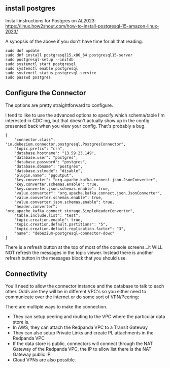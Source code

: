 
## install postgres

Install instructions for Postgres on AL2023: https://linux.how2shout.com/how-to-install-postgresql-15-amazon-linux-2023/

A synopsis of the above if you don't have time for all that reading.

```
sudo dnf update
sudo dnf install postgresql15.x86_64 postgresql15-server
sudo postgresql-setup --initdb
sudo systemctl start postgresql
sudo systemctl enable postgresql
sudo systemctl status postgresql.service
sudo passwd postgres
```

## Configure the Connector

The options are pretty straightforward to configure.

I tend to like to use the advanced options to specify which schema/table I'm interested in CDC'ing, but that doesn't actually show up in the config presented back when you view your config.  That's probably a bug.

```
{
    "connector.class": "io.debezium.connector.postgresql.PostgresConnector",
    "topic.prefix": "crn",
    "database.hostname": "13.59.23.149",
    "database.user": "postgres",
    "database.password": "postgres",
    "database.dbname": "postgres",
    "database.sslmode": "disable",
    "plugin.name": "pgoutput",
    "key.converter": "org.apache.kafka.connect.json.JsonConverter",
    "key.converter.schemas.enable": true,
    "key.converter.json.schemas.enable": true,
    "value.converter": "org.apache.kafka.connect.json.JsonConverter",
    "value.converter.schemas.enable": true,
    "value.converter.json.schemas.enable": true,
    "header.converter": "org.apache.kafka.connect.storage.SimpleHeaderConverter",
    "table.include.list": "test",
    "topic.creation.enable": true,
    "topic.creation.default.partitions": "5",
    "topic.creation.default.replication.factor": "3",
    "name": "debezium-postgresql-connector-dowc"
}
```


There is a refresh button at the top of most of the console screens...it WILL NOT refresh the messages in the topic viewer.  Instead there is another refresh button in the messages block that you should use.   

## Connectivity

You'll need to allow the connector instance and the database to talk to each other.   Odds are they will be in different VPC's so you either need to communicate over the internet or do some sort of VPN/Peering:

There are multiple ways to make the connection.
* They can setup peering and routing to the VPC where the particular data store is.
* In AWS, they can attach the Redpanda VPC to a Transit Gateway
* They can also setup Private Links and create PL attachments in the Redpanda VPC
* If the data store is public, connectors will connect through the NAT Gateway of the Redpanda VPC, the IP to allow list there is the NAT Gateway public IP.
* Cloud VPNs are also possible.

  
